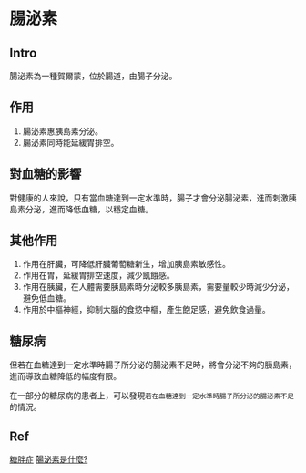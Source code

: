 # 腸泌素
## Intro
腸泌素為一種賀爾蒙，位於腸道，由腸子分泌。

## 作用
1. 腸泌素惠胰島素分泌。
2. 腸泌素同時能延緩胃排空。

## 對血糖的影響
對健康的人來說，只有當血糖達到一定水準時，腸子才會分泌腸泌素，進而刺激胰島素分泌，進而降低血糖，以穩定血糖。

## 其他作用
1. 作用在肝臟，可降低肝臟葡萄糖新生，增加胰島素敏感性。
2. 作用在胃，延緩胃排空速度，減少飢餓感。
3. 作用在胰臟，在人體需要胰島素時分泌較多胰島素，需要量較少時減少分泌，避免低血糖。
4. 作用於中樞神經，抑制大腦的食慾中樞，產生飽足感，避免飲食過量。

## 糖尿病
但若在血糖達到一定水準時腸子所分泌的腸泌素不足時，將會分泌不夠的胰島素，進而導致血糖降低的幅度有限。

在一部分的糖尿病的患者上，可以發現`若在血糖達到一定水準時腸子所分泌的腸泌素不足`的情況。

## Ref
[糖胖症](https://www.commonhealth.com.tw/article/82748)
[腸泌素是什麼?](https://www.commonhealth.com.tw/diabetes/article/66)
